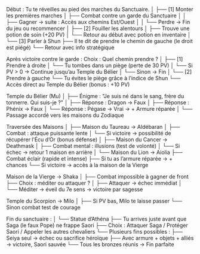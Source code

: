 Début : Tu te réveilles au pied des marches du Sanctuaire.
│
├── [1] Monter les premières marches
│   ├── Combat contre un garde du Sanctuaire
│   │   ├── Gagner → suite : Accès aux chemins Est/Ouest
│   │   └── Perdre → Fin du jeu ou recommencer
│
├── [2] Fouiller les alentours
│   ├── Trouve une potion de soin (+20 PV)
│   └── Retour au début avec potion en inventaire
│
└── [3] Parler à Shun
    ├── Il te dit de prendre le chemin de gauche (le droit est piégé)
    └── Retour avec info stratégique

Après victoire contre le garde :
Choix : Quel chemin prendre ?
│
├── [1] Prendre à droite
│   └── Tu tombes dans un piège (perte de 30 PV)
│       └── Si PV > 0 → Continue jusqu’au Temple du Bélier
│       └── Sinon → Fin
│
└── [2] Prendre à gauche
    └── Tu évites le piège grâce à l’indice de Shun
        └── Accès direct au Temple du Bélier (bonus : +10 PV)

Temple du Bélier (Mu)
│
├── Énigme : "Je suis né dans le sang, frère du tonnerre. Qui suis-je ?"
│   ├── Réponse : Dragon → Faux
│   ├── Réponse : Phénix → Faux
│   └── Réponse : Pégase → Vrai → + Armure réparée
│
└── Passage accordé vers les maisons du Zodiaque

Traversée des Maisons
│
├── Maison du Taureau → Aldébaran
│   ├── Combat : attaque puissante lente
│   └── Si victoire → possibilité de récupérer l’Écu d’Or (bonus défense)
│
├── Maison du Cancer → Deathmask
│   ├── Combat mental : illusions (test de volonté)
│   └── Si échec → retour 1 maison en arrière
│
└── Maison du Lion → Aiolia
    ├── Combat éclair (rapide et intense)
    ├── Si tu as l’armure réparée → + chances
    └── Si victoire → accès à la maison de la Vierge

Maison de la Vierge → Shaka
│
├── Combat impossible à gagner de front
├── Choix : méditer ou attaquer ?
│   ├── Attaquer → échec immédiat
│   └── Méditer → éveil du 7e sens → victoire par sagesse

Temple du Scorpion → Milo
│
├── Si PV bas, Milo te laisse passer
└── Sinon combat test de courage

Fin du sanctuaire :
│
└── Statue d’Athéna
    ├── Tu arrives juste avant que Saga (le faux Pope) ne frappe Saori
    ├── Choix : Attaquer Saga / Protéger Saori / Appeler les autres chevaliers
    └── Plusieurs fins possibles :
        ├── Seiya seul → échec ou sacrifice héroïque
        ├── Avec armure + objets + alliés → victoire, Saori sauvée
        └── Tous les bronzes réunis → Fin parfaite
